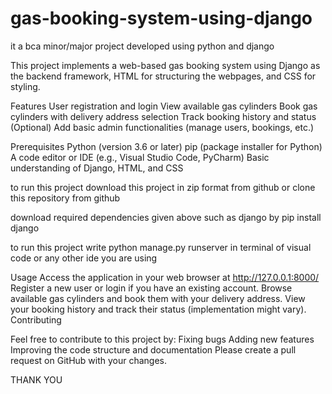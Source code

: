 # gas-booking-system-using-django
it a bca minor/major project developed using python and django

This project implements a web-based gas booking system using Django as the backend framework, HTML for structuring the webpages, and CSS for styling.

Features
User registration and login
View available gas cylinders
Book gas cylinders with delivery address selection
Track booking history and status
(Optional) Add basic admin functionalities (manage users, bookings, etc.)

Prerequisites
Python (version 3.6 or later)
pip (package installer for Python)
A code editor or IDE (e.g., Visual Studio Code, PyCharm)
Basic understanding of Django, HTML, and CSS

to run this project 
download this project in zip format from github or clone this repository from github

download required dependencies
given above such as django by 
pip install django 

to run this project 
write python manage.py runserver in terminal of visual code or any other ide you are using

Usage
Access the application in your web browser at http://127.0.0.1:8000/
Register a new user or login if you have an existing account.
Browse available gas cylinders and book them with your delivery address.
View your booking history and track their status (implementation might vary).
Contributing

Feel free to contribute to this project by:
Fixing bugs
Adding new features
Improving the code structure and documentation
Please create a pull request on GitHub with your changes.


THANK YOU
